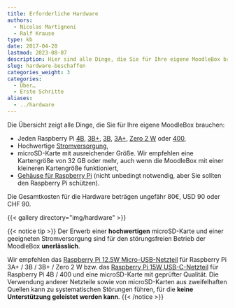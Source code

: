 ```yaml
---
title: Erforderliche Hardware
authors:
  - Nicolas Martignoni
  - Ralf Krause
type: kb
date: 2017-04-20
lastmod: 2023-08-07
description: Hier sind alle Dinge, die Sie für Ihre eigene MoodleBox brauchen
slug: hardware-beschaffen
categories_weight: 3
categories:
  - Über…
  - Erste Schritte
aliases:
  - ../hardware
---
```

Die Übersicht zeigt alle Dinge, die Sie für Ihre eigene MoodleBox brauchen:

  * Jeden Raspberry Pi [4B][RPi4B], [3B+][RPi3Bplus], [3B][RPi3B], [3A+][RPi3Aplus], [Zero 2 W][RPiZero2W] oder [400][RPi400],
  * Hochwertige [Stromversorgung][supply],
  * microSD-Karte mit ausreichender Größe. Wir empfehlen eine Kartengröße von 32 GB oder mehr, auch wenn die MoodleBox mit einer kleineren Kartengröße funktioniert,
  * [Gehäuse für Raspberry Pi][case] (nicht unbedingt notwendig, aber Sie sollten den Raspberry Pi schützen).

Die Gesamtkosten für die Hardware beträgen ungefähr 80€, USD 90 oder CHF 90.

{{< gallery directory="img/hardware" >}}

{{< notice tip >}}
Der Erwerb einer __hochwertigen__ microSD-Karte und einer geeigneten Stromversorgung sind für den störungsfreien Betrieb der MoodleBox __unerlässlich__.

Wir empfehlen das [Raspberry Pi 12.5W Micro-USB-Netzteil](https://www.raspberrypi.com/products/raspberry-pi-universal-power-supply/) für Raspberry Pi 3A+ / 3B / 3B+ / Zero 2 W bzw. das [Raspberry Pi 15W USB-C-Netzteil](https://www.raspberrypi.com/products/type-c-power-supply/) für Raspberry Pi 4B / 400 und eine microSD-Karte mit geprüfter Qualität. Die Verwendung anderer Netzteile sowie von microSD-Karten aus zweifelhaften Quellen kann zu systematischen Störungen führen, für die __keine Unterstützung geleistet werden kann__.
{{< /notice >}}

 [RPi3Aplus]: https://www.raspberrypi.com/products/raspberry-pi-3-model-a-plus/
 [RPi3B]: https://www.raspberrypi.com/products/raspberry-pi-3-model-b/
 [RPi3Bplus]: https://www.raspberrypi.com/products/raspberry-pi-3-model-b-plus/
 [RPi4B]: https://www.raspberrypi.com/products/raspberry-pi-4-model-b/
 [RPi400]: https://www.raspberrypi.com/products/raspberry-pi-400/
 [RPiZero2W]: https://www.raspberrypi.com/products/raspberry-pi-zero-2-w/
 [case]: https://www.raspberrypi.com/products/raspberry-pi-3-case/
 [supply]: https://www.raspberrypi.com/products/raspberry-pi-universal-power-supply/
